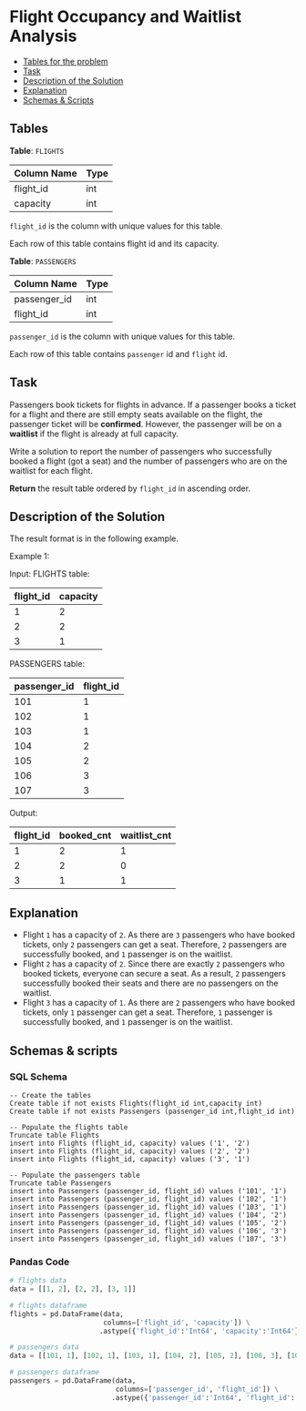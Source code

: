 # Flight Occupancy and Waitlist Analysis

- [Tables for the problem](#tables)
- [Task](#task)
- [Description of the Solution](#description-of-the-solution)
- [Explanation](#explanation)
- [Schemas & Scripts](#schemas--scripts)

## Tables 

**Table**: `FLIGHTS`

| Column Name | Type |
|-------------|------|
| flight_id   | int  |
| capacity    | int  |

`flight_id` is the column with unique values for this table.

Each row of this table contains flight id and its capacity.

**Table**: `PASSENGERS`

| Column Name  | Type |
|--------------|------|
| passenger_id | int  |
| flight_id    | int  |

`passenger_id` is the column with unique values for this table.

Each row of this table contains `passenger` id and `flight` id.

## Task

Passengers book tickets for flights in advance. If a passenger books a ticket for a flight and there are still 
empty seats available on the flight, the passenger ticket will be **confirmed**. However, the passenger will be on 
a **waitlist** if the flight is already at full capacity.

Write a solution to report the number of passengers who successfully booked a flight (got a seat) and the number of 
passengers who are on the waitlist for each flight.

**Return** the result table ordered by `flight_id` in ascending order.

## Description of the Solution ##

The result format is in the following example.

Example 1:

Input: 
FLIGHTS table:

| flight_id | capacity |
|-----------|----------|
| 1         | 2        |
| 2         | 2        |
| 3         | 1        |

PASSENGERS table:

| passenger_id | flight_id |
|--------------|-----------|
| 101          | 1         |
| 102          | 1         |
| 103          | 1         |
| 104          | 2         |
| 105          | 2         |
| 106          | 3         |
| 107          | 3         |

Output: 

| flight_id | booked_cnt | waitlist_cnt |
|-----------|------------|--------------|
| 1         | 2          | 1            |
| 2         | 2          | 0            |
| 3         | 1          | 1            |

## Explanation ##

- Flight `1` has a capacity of `2`. As there are `3` passengers who have booked tickets, only `2` passengers can get a 
seat. Therefore, `2` passengers are successfully booked, and `1` passenger is on the waitlist.
- Flight `2` has a capacity of `2`. Since there are exactly `2` passengers who booked tickets, everyone can secure a 
seat. As a result, `2` passengers successfully booked their seats and there are no passengers on the waitlist.
- Flight `3` has a capacity of `1`. As there are `2` passengers who have booked tickets, only `1` passenger can get a 
seat. Therefore, `1` passenger is successfully booked, and `1` passenger is on the waitlist.

## Schemas & scripts

### SQL Schema

```genericsql
-- Create the tables
Create table if not exists Flights(flight_id int,capacity int)
Create table if not exists Passengers (passenger_id int,flight_id int)

-- Populate the flights table    
Truncate table Flights
insert into Flights (flight_id, capacity) values ('1', '2')
insert into Flights (flight_id, capacity) values ('2', '2')
insert into Flights (flight_id, capacity) values ('3', '1')

-- Populate the passengers table    
Truncate table Passengers
insert into Passengers (passenger_id, flight_id) values ('101', '1')
insert into Passengers (passenger_id, flight_id) values ('102', '1')
insert into Passengers (passenger_id, flight_id) values ('103', '1')
insert into Passengers (passenger_id, flight_id) values ('104', '2')
insert into Passengers (passenger_id, flight_id) values ('105', '2')
insert into Passengers (passenger_id, flight_id) values ('106', '3')
insert into Passengers (passenger_id, flight_id) values ('107', '3')
```

### Pandas Code

```python
# flights data
data = [[1, 2], [2, 2], [3, 1]]

# flights dataframe
flights = pd.DataFrame(data, 
                       columns=['flight_id', 'capacity']) \
                      .astype({'flight_id':'Int64', 'capacity':'Int64'})

# passengers data
data = [[101, 1], [102, 1], [103, 1], [104, 2], [105, 2], [106, 3], [107, 3]]

# passengers dataframe
passengers = pd.DataFrame(data, 
                          columns=['passenger_id', 'flight_id']) \
                         .astype({'passenger_id':'Int64', 'flight_id':'Int64'})
```